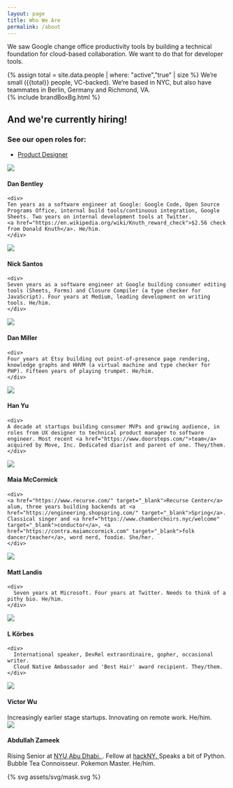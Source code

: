 ```yaml
---
layout: page
title: Who We Are
permalink: /about
---
```


We saw Google change office productivity tools by building a technical foundation
for cloud-based collaboration. We want to do that for developer tools.

<div class="u-marginBottom1_5">
{% assign total = site.data.people | where: "active","true" | size %}
We’re small ({{total}} people, VC-backed). We’re based in NYC, 
but also have teammates in Berlin, Germany and Richmond, VA.
</div>

<div class="brandBox u-marginBottom2">	
  {% include brandBoxBg.html %}	
  <h2 class="section u-marginBottom0_5">And we're currently hiring!</h2>	

  <h3>	
    See our open roles for:	
  </h3>	

  <ul>	
    <li><a href="product_designer.html">Product Designer</a></li>	
  </ul>	
</div>

<div class="row">
  <div class="bio col-1of3 u-marginBottom1_25">
    <img class="bio-image" src="/assets/img/dan.jpg">
    <h4>Dan Bentley</h4>

    <div>
    Ten years as a software engineer at Google: Google Code, Open Source Programs Office, internal build tools/continuous integration, Google Sheets. Two years on internal development tools at Twitter.
    <a href="https://en.wikipedia.org/wiki/Knuth_reward_check">$2.56 check from Donald Knuth</a>. He/him.
    </div>
  </div>
  <div class="bio col-1of3 u-marginBottom1_25">
    <img class="bio-image" src="/assets/img/nick.jpg">
    <h4>Nick Santos</h4>

    <div>
    Seven years as a software engineer at Google building consumer editing tools (Sheets, Forms) and Closure Compiler (a type checker for JavaScript). Four years at Medium, leading development on writing tools. He/him.
    </div>
  </div>
  <div class="bio col-1of3 u-marginBottom1_25">
    <img class="bio-image" src="/assets/img/dmiller.jpg">
    <h4>Dan Miller</h4>

    <div>
    Four years at Etsy building out point-of-presence page rendering, knowledge graphs and HHVM (a virtual machine and type checker for PHP). Fifteen years of playing trumpet. He/him.
    </div>
  </div>
  <div class="bio col-1of3 u-marginBottom1_25">
    <img class="bio-image" src="/assets/img/han.jpg">
    <h4>Han Yu</h4>

    <div>
    A decade at startups building consumer MVPs and growing audience, in roles from UX designer to technical product manager to software engineer. Most recent <a href="https://www.doorsteps.com/">team</a> acquired by Move, Inc. Dedicated diarist and parent of one. They/them.
    </div>
  </div>
  <div class="bio col-1of3 u-marginBottom1_25">
    <img class="bio-image" src="/assets/img/maia.jpg">
    <h4>Maia McCormick</h4>

    <div>
    <a href="https://www.recurse.com/" target="_blank">Recurse Center</a> alum, three years building backends at <a href="https://engineering.shopspring.com/" target="_blank">Spring</a>. Classical singer and <a href="https://www.chamberchoirs.nyc/welcome" target="_blank">conductor</a>, <a href="https://contra.maiamccormick.com" target="_blank">folk dancer/teacher</a>, word nerd, foodie. She/her.
    </div>
  </div>
  <div class="bio col-1of3 u-marginBottom1_25">
    <img class="bio-image" src="/assets/img/matt.jpg">
    <h4>Matt Landis</h4>

    <div>
      Seven years at Microsoft. Four years at Twitter. Needs to think of a pithy bio. He/him.
    </div>
  </div>
  <div class="bio col-1of3 u-marginBottom1_25">
    <img class="bio-image" src="/assets/img/l.jpg">
    <h4>L Körbes</h4>

    <div>
      International speaker, DevRel extraordinaire, gopher, occasional writer.
      Cloud Native Ambassador and 'Best Hair' award recipient. They/them.
    </div>
  </div>

  <div class="bio col-1of3 u-marginBottom1_25">
    <img class="bio-image" src="/assets/img/victor.jpg">
    <h4>Victor Wu</h4>
    <div>
      Increasingly earlier stage startups. Innovating on remote work. He/him.
    </div>
  </div>  
<div class="bio col-1of3 u-marginBottom1_25">
    <img class="bio-image" src="/assets/img/abdullah.png">
    <h4>Abdullah Zameek</h4>
    <div>
      Rising Senior at <a href="https://nyuad.nyu.edu/en/" target="_blank"> NYU Abu Dhabi. </a>. Fellow at <a href="https://hackny.org/" target="_blank"> hackNY. </a> Speaks a bit of Python. Bubble Tea Connoisseur. Pokemon Master.  He/him.
    </div>
</div> 
</div>


 
{% svg assets/svg/mask.svg %}
